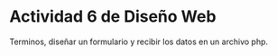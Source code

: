 # Actividad 6 de Diseño Web

Terminos, diseñar un formulario y recibir los datos en un archivo php.
